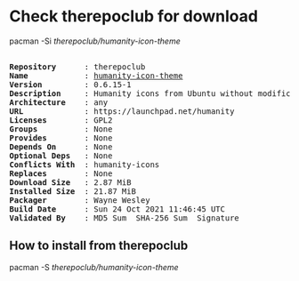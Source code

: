 # Check therepoclub for download

pacman -Si *therepoclub/humanity-icon-theme*

<div class="highlight"><pre class="highlight"><text>
<b>Repository</b>      : therepoclub
<b>Name</b>            : <a href="../../x86_64/humanity-icon-theme-0.6.15-1-any.pkg.tar.zst">humanity-icon-theme</a>
<b>Version</b>         : 0.6.15-1
<b>Description</b>     : Humanity icons from Ubuntu without modification
<b>Architecture</b>    : any
<b>URL</b>             : https://launchpad.net/humanity
<b>Licenses</b>        : GPL2
<b>Groups</b>          : None
<b>Provides</b>        : None
<b>Depends On</b>      : None
<b>Optional Deps</b>   : None
<b>Conflicts With</b>  : humanity-icons
<b>Replaces</b>        : None
<b>Download Size</b>   : 2.87 MiB
<b>Installed Size</b>  : 21.87 MiB
<b>Packager</b>        : Wayne Wesley <wayne6324@gmail.com>
<b>Build Date</b>      : Sun 24 Oct 2021 11:46:45 UTC
<b>Validated By</b>    : MD5 Sum  SHA-256 Sum  Signature
</text></pre></div>

## How to install from therepoclub

pacman -S *therepoclub/humanity-icon-theme*
